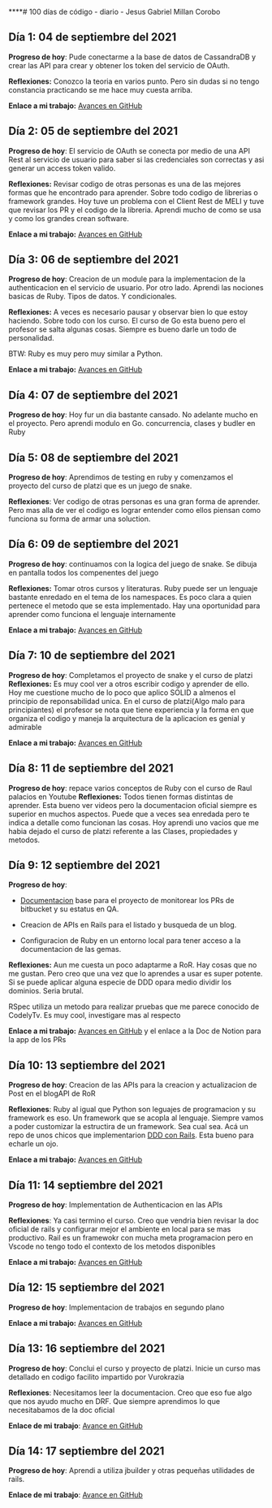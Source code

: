 ****# 100 días de código - diario - Jesus Gabriel Millan Corobo

## Día 1: 04 de septiembre del 2021

**Progreso de hoy**: Pude conectarme a la base de datos de CassandraDB y crear las API para crear y obtener los token del servicio de OAuth.

**Reflexiones:** Conozco la teoria en varios punto. Pero sin dudas si no tengo constancia practicando se me hace muy cuesta arriba.

**Enlace a mi trabajo:** [Avances en GitHub](https://github.com/jgmc3012/bookstore_oauth-api)

## Día 2: 05 de septiembre del 2021

**Progreso de hoy**: El servicio de OAuth se conecta por medio de una API Rest al servicio de usuario para saber si las credenciales son correctas y asi generar un access token valido.

**Reflexiones:** Revisar codigo de otras personas es una de las mejores formas que he encontrado para aprender. Sobre todo codigo de librerias o framework grandes. Hoy tuve un problema con el Client Rest de MELI y tuve que revisar los PR y el codigo de la libreria. Aprendi mucho de como se usa y como los grandes crean software.

**Enlace a mi trabajo:** [Avances en GitHub](https://github.com/jgmc3012/bookstore_oauth-api)

## Día 3: 06 de septiembre del 2021

**Progreso de hoy**: Creacion de un module para la implementacion de la authenticacion en el servicio de usuario.
Por otro lado. Aprendi las nociones basicas de Ruby. Tipos de datos. Y condicionales.

**Reflexiones:** A veces es necesario pausar y observar bien lo que estoy haciendo. Sobre todo con los curso. El curso de Go esta bueno pero el profesor se salta algunas cosas. Siempre es bueno darle un todo de personalidad.

BTW: Ruby es muy pero muy similar a Python.

**Enlace a mi trabajo:** [Avances en GitHub](https://github.com/jgmc3012/bookstore_oauth-go)

## Día 4: 07 de septiembre del 2021

**Progreso de hoy**: Hoy fur un dia bastante cansado. No adelante mucho en el proyecto. Pero aprendi modulo en Go. concurrencia, clases y budler en Ruby

## Día 5: 08 de septiembre del 2021

**Progreso de hoy**: Aprendimos de testing en ruby y comenzamos el proyecto del curso de platzi que es un juego de snake.

**Reflexiones**: Ver codigo de otras personas es una gran forma de aprender. Pero mas alla de ver el codigo es lograr entender como ellos piensan como funciona su forma de armar una soluction.

## Día 6: 09 de septiembre del 2021

**Progreso de hoy**: continuamos con la logica del juego de snake. Se dibuja en pantalla todos los compenentes del juego

**Reflexiones:** Tomar otros cursos y literaturas. Ruby puede ser un lenguaje bastante enredado en el tema de los namespaces. Es poco clara a quien pertenece el metodo que se esta implementado. Hay una oportunidad para aprender como funciona el lenguaje internamente

**Enlace a mi trabajo:** [Avances en GitHub](https://github.com/jgmc3012/snake-game)

## Día 7: 10 de septiembre del 2021

**Progreso de hoy**: Completamos el proyecto de snake y el curso de platzi
**Reflexiones:** Es muy cool ver a otros escribir codigo y aprender de ello. Hoy me cuestione mucho de lo poco que aplico SOLID a almenos el principio de reponsabilidad unica. En el curso de platzi(Algo malo para principiantes) el profesor se nota que tiene experiencia y la forma en que organiza el codigo y maneja la arquitectura de la aplicacion es genial y admirable

**Enlace a mi trabajo:** [Avances en GitHub](https://github.com/jgmc3012/snake-game)
## Día 8: 11 de septiembre del 2021

**Progreso de hoy**: repace varios conceptos de Ruby con el curso de Raul palacios en Youtube
**Reflexiones:** Todos tienen formas distintas de aprender. Esta bueno ver videos pero la documentacion oficial siempre es superior en muchos aspectos. Puede que a veces sea enredada pero te indica a detalle como funcionan las cosas. Hoy aprendi uno vacios que me habia dejado el curso de platzi referente a las Clases, propiedades y metodos.

## Día 9: 12 septiembre del 2021

**Progreso de hoy**:

- [Documentacion](https://www.notion.so/PRs-Reviews-on-Notion-Database-5284002a08004dbebc7feb1094d26c34) base para el proyecto de monitorear los PRs de bitbucket y su estatus en QA.

- Creacion de APIs en Rails para el listado y busqueda de un blog.

- Configuracion de Ruby en un entorno local para tener acceso a la documentacion de las gemas.

**Reflexiones:** Aun me cuesta un poco adaptarme a RoR. Hay cosas que no me gustan. Pero creo que una vez que lo aprendes a usar es super potente. Si se puede aplicar alguna especie de DDD opara medio dividir los dominios. Seria brutal.

RSpec utiliza un metodo para realizar pruebas que me parece conocido de CodelyTv. Es muy cool, investigare mas al respecto

**Enlace a mi trabajo:** [Avances en GitHub](https://github.com/jgmc3012/blog-api-on-ror) y el enlace a la Doc de Notion para la app de los PRs

## Día 10: 13 septiembre del 2021

**Progreso de hoy**: Creacion de las APIs para la creacion y actualizacion de Post en el blogAPI de RoR

**Reflexiones**: Ruby al igual que Python son leguajes de programacion y su framework es eso. Un framework que se acopla al lenguaje. Siempre vamos a poder customizar la estructira de un framework. Sea cual sea. Acá un repo de unos chicos que implementarion [DDD con Rails](https://github.com/Creditas/ddd-rails-sample). Esta bueno para echarle un ojo.


**Enlace a mi trabajo:** [Avances en GitHub](https://github.com/jgmc3012/blog-api-on-ror)

## Día 11: 14 septiembre del 2021

**Progreso de hoy**: Implementation de Authenticacion en las APIs

**Reflexiones**: Ya casi termino el curso. Creo que vendria bien revisar la doc oficial de rails y configurar mejor el ambiente en local para se mas productivo. Rail es un framewokr con mucha meta programacion pero en Vscode no tengo todo el contexto de los metodos disponibles

**Enlace a mi trabajo:** [Avances en GitHub](https://github.com/jgmc3012/blog-api-on-ror)

## Día 12: 15 septiembre del 2021

**Progreso de hoy**: Implementacion de trabajos en segundo plano

**Enlace a mi trabajo:** [Avances en GitHub](https://github.com/jgmc3012/blog-api-on-ror)

## Día 13: 16 septiembre del 2021

**Progreso de hoy**: Conclui el curso y proyecto de platzi. Inicie un curso mas detallado en codigo facilito impartido por Vurokrazia

**Reflexiones**: Necesitamos leer la documentacion. Creo que eso fue algo que nos ayudo mucho en DRF. Que siempre aprendimos lo que necesitabamos de la doc oficial

**Enlace de mi trabajo**: [Avance en GitHub](https://github.com/jgmc3012/store-with-ror)

## Día 14: 17 septiembre del 2021

**Progreso de hoy**: Aprendi a utiliza jbuilder y otras pequeñas utilidades de rails.

**Enlace de mi trabajo**: [Avance en GitHub](https://github.com/jgmc3012/store-with-ror)
